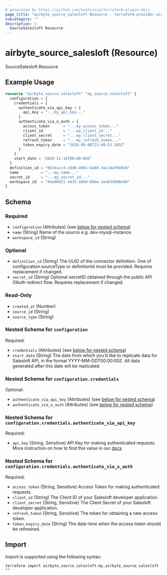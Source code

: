 ```yaml
---
# generated by https://github.com/hashicorp/terraform-plugin-docs
page_title: "airbyte_source_salesloft Resource - terraform-provider-airbyte"
subcategory: ""
description: |-
  SourceSalesloft Resource
---
```


# airbyte_source_salesloft (Resource)

SourceSalesloft Resource

## Example Usage

```terraform
resource "airbyte_source_salesloft" "my_source_salesloft" {
  configuration = {
    credentials = {
      authenticate_via_api_key = {
        api_key = "...my_api_key..."
      }
      authenticate_via_o_auth = {
        access_token      = "...my_access_token..."
        client_id         = "...my_client_id..."
        client_secret     = "...my_client_secret..."
        refresh_token     = "...my_refresh_token..."
        token_expiry_date = "2020-09-08T23:40:53.385Z"
      }
    }
    start_date = "2020-11-16T00:00:00Z"
  }
  definition_id = "6b7eacc4-c8d6-4961-ba68-3ac14af0e8e4"
  name          = "...my_name..."
  secret_id     = "...my_secret_id..."
  workspace_id  = "9ee86021-a435-499d-89be-1ea6358d6e40"
}
```

<!-- schema generated by tfplugindocs -->
## Schema

### Required

- `configuration` (Attributes) (see [below for nested schema](#nestedatt--configuration))
- `name` (String) Name of the source e.g. dev-mysql-instance.
- `workspace_id` (String)

### Optional

- `definition_id` (String) The UUID of the connector definition. One of configuration.sourceType or definitionId must be provided. Requires replacement if changed.
- `secret_id` (String) Optional secretID obtained through the public API OAuth redirect flow. Requires replacement if changed.

### Read-Only

- `created_at` (Number)
- `source_id` (String)
- `source_type` (String)

<a id="nestedatt--configuration"></a>
### Nested Schema for `configuration`

Required:

- `credentials` (Attributes) (see [below for nested schema](#nestedatt--configuration--credentials))
- `start_date` (String) The date from which you'd like to replicate data for Salesloft API, in the format YYYY-MM-DDT00:00:00Z. All data generated after this date will be replicated.

<a id="nestedatt--configuration--credentials"></a>
### Nested Schema for `configuration.credentials`

Optional:

- `authenticate_via_api_key` (Attributes) (see [below for nested schema](#nestedatt--configuration--credentials--authenticate_via_api_key))
- `authenticate_via_o_auth` (Attributes) (see [below for nested schema](#nestedatt--configuration--credentials--authenticate_via_o_auth))

<a id="nestedatt--configuration--credentials--authenticate_via_api_key"></a>
### Nested Schema for `configuration.credentials.authenticate_via_api_key`

Required:

- `api_key` (String, Sensitive) API Key for making authenticated requests. More instruction on how to find this value in our <a href="https://docs.airbyte.com/integrations/sources/salesloft#setup-guide">docs</a>


<a id="nestedatt--configuration--credentials--authenticate_via_o_auth"></a>
### Nested Schema for `configuration.credentials.authenticate_via_o_auth`

Required:

- `access_token` (String, Sensitive) Access Token for making authenticated requests.
- `client_id` (String) The Client ID of your Salesloft developer application.
- `client_secret` (String, Sensitive) The Client Secret of your Salesloft developer application.
- `refresh_token` (String, Sensitive) The token for obtaining a new access token.
- `token_expiry_date` (String) The date-time when the access token should be refreshed.

## Import

Import is supported using the following syntax:

```shell
terraform import airbyte_source_salesloft.my_airbyte_source_salesloft ""
```
